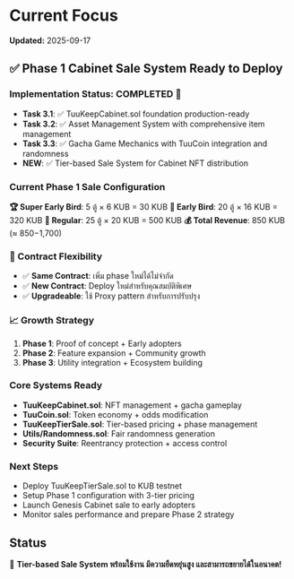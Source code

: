# Current Focus

**Updated:** 2025-09-17

## ✅ Phase 1 Cabinet Sale System Ready to Deploy

### Implementation Status: COMPLETED 🎯
- **Task 3.1**: ✅ TuuKeepCabinet.sol foundation production-ready
- **Task 3.2**: ✅ Asset Management System with comprehensive item management
- **Task 3.3**: ✅ Gacha Game Mechanics with TuuCoin integration and randomness
- **NEW**: ✅ Tier-based Sale System for Cabinet NFT distribution

### Current Phase 1 Sale Configuration
**🏆 Super Early Bird**: 5 ตู้ × 6 KUB = 30 KUB
**🎯 Early Bird**: 20 ตู้ × 16 KUB = 320 KUB
**📅 Regular**: 25 ตู้ × 20 KUB = 500 KUB
**💰 Total Revenue**: 850 KUB (≈ $850-$1,700)

### 🔄 Contract Flexibility
- ✅ **Same Contract**: เพิ่ม phase ใหม่ได้ไม่จำกัด
- ✅ **New Contract**: Deploy ใหม่สำหรับคุณสมบัติพิเศษ
- ✅ **Upgradeable**: ใช้ Proxy pattern สำหรับการปรับปรุง

### 📈 Growth Strategy
1. **Phase 1**: Proof of concept + Early adopters
2. **Phase 2**: Feature expansion + Community growth
3. **Phase 3**: Utility integration + Ecosystem building

### Core Systems Ready
- **TuuKeepCabinet.sol**: NFT management + gacha gameplay
- **TuuCoin.sol**: Token economy + odds modification
- **TuuKeepTierSale.sol**: Tier-based pricing + phase management
- **Utils/Randomness.sol**: Fair randomness generation
- **Security Suite**: Reentrancy protection + access control

### Next Steps
- Deploy TuuKeepTierSale.sol to KUB testnet
- Setup Phase 1 configuration with 3-tier pricing
- Launch Genesis Cabinet sale to early adopters
- Monitor sales performance and prepare Phase 2 strategy

## Status
🎪 **Tier-based Sale System พร้อมใช้งาน มีความยืดหยุ่นสูง และสามารถขยายได้ในอนาคต!**
